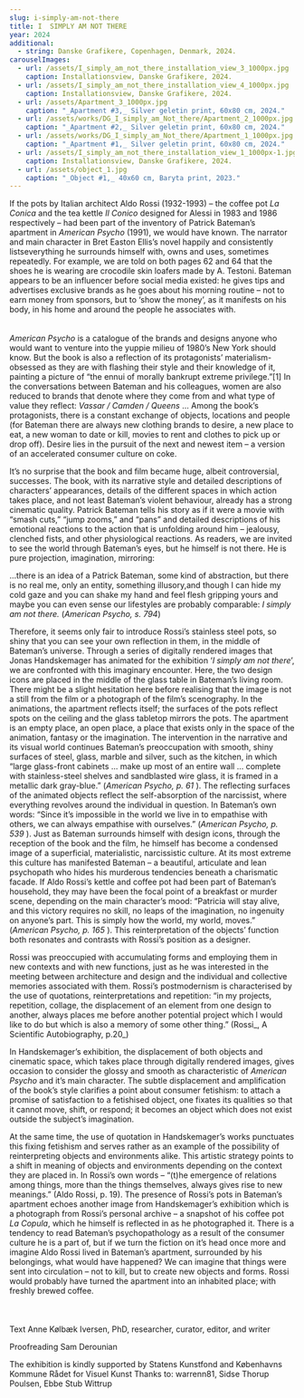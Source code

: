 ```yaml
---
slug: i-simply-am-not-there
title: I  SIMPLY AM NOT THERE
year: 2024
additional:
  - string: Danske Grafikere, Copenhagen, Denmark, 2024.
carouselImages:
  - url: /assets/I_simply_am_not_there_installation_view_3_1000px.jpg
    caption: Installationsview, Danske Grafikere, 2024.
  - url: /assets/I_simply_am_not_there_installation_view_4_1000px.jpg
    caption: Installationsview, Danske Grafikere, 2024.
  - url: /assets/Apartment_3_1000px.jpg
    caption: "_Apartment #3,_ Silver geletin print, 60x80 cm, 2024."
  - url: /assets/works/DG_I_simply_am_Not_there/Apartment_2_1000px.jpg
    caption: "_Apartment #2,_ Silver geletin print, 60x80 cm, 2024."
  - url: /assets/works/DG_I_simply_am_Not_there/Apartment_1_1000px.jpg
    caption: "_Apartment #1,_ Silver geletin print, 60x80 cm, 2024."
  - url: /assets/I_simply_am_not_there_installation_view_1_1000px-1.jpg
    caption: Installationsview, Danske Grafikere, 2024.
  - url: /assets/object_1.jpg
    caption: "_Object #1,_ 40x60 cm, Baryta print, 2023."
---
```

<p>If the pots by Italian architect Aldo Rossi (1932-1993) – the coffee pot <em>La Conica</em> and the tea kettle<em> Il Conico</em> designed for Alessi in 1983 and 1986 respectively – had been part of the inventory of Patrick Bateman’s apartment in <em>American Psycho </em>(1991), we would have known. The narrator and main character in Bret Easton Ellis’s novel happily and consistently listseverything he surrounds himself with, owns and uses, sometimes repeatedly. For example, we are told on both pages 62 and 64 that the shoes he is wearing are crocodile skin loafers made by A. Testoni. Bateman appears to be an influencer before social media existed: he gives tips and advertises exclusive brands as he goes about his morning routine – not to earn money from sponsors, but to ‘show the money’, as it manifests on his body, in his home and around the people he associates with.<br><br><br><em>American Psycho</em> is a catalogue of the brands and designs anyone who would want to venture into the yuppie milieu of 1980’s New York should know. But the book is also a reflection of its protagonists’ materialism- obsessed as they are with flashing their style and their knowledge of it, painting a picture of “the ennui of morally bankrupt extreme privilege.”[1] In the conversations between Bateman and his colleagues, women are also reduced to brands that denote where they come from and what type of value they reflect: <em>Vassar / Camden / Queens</em> ... Among the book’s protagonists, there is a constant exchange of objects, locations and people (for Bateman there are always new clothing brands to desire, a new place to eat, a new woman to date or kill, movies to rent and clothes to pick up or drop off). Desire lies in the pursuit of the next and newest item – a version of an accelerated consumer culture on coke.</p><p>It’s no surprise that the book and film became huge, albeit controversial, successes. The book, with its narrative style and detailed descriptions of characters’ appearances, details of the different spaces in which action takes place, and not least Bateman’s violent behaviour, already has a strong cinematic quality. Patrick Bateman tells his story as if it were a movie with “smash cuts,” “jump zooms,” and “pans” and detailed descriptions of his emotional reactions to the action that is unfolding around him – jealousy, clenched fists, and other physiological reactions. As readers, we are invited to see the world through Bateman’s eyes, but he himself is not there. He is pure projection, imagination, mirroring:</p><p>…there is an idea of a Patrick Bateman, some kind of abstraction, but there is no real me, only an entity, something illusory,and though I can hide my cold gaze and you can shake my hand and feel flesh gripping yours and maybe you can even sense our lifestyles are probably comparable: <em>I simply am not there.</em> (<em>American Psycho, s. 794</em>)</p><p>Therefore, it seems only fair to introduce Rossi’s stainless steel pots, so shiny that you can see your own reflection in them, in the middle of Bateman’s universe. Through a series of digitally rendered images that Jonas Handskemager has animated for the exhibition ‘<em>I simply am not there</em>’, we are confronted with this imaginary encounter. Here, the two design icons are placed in the middle of the glass table in Bateman’s living room. There might be a slight hesitation here before realising that the image is not a still from the film or a photograph of the film’s scenography. In the animations, the apartment reflects itself; the surfaces of the pots reflect spots on the ceiling and the glass tabletop mirrors the pots. The apartment is an empty place, an open place, a place that exists only in the space of the animation, fantasy or the imagination. The intervention in the narrative and its visual world continues Bateman’s preoccupation with smooth, shiny surfaces of steel, glass, marble and silver, such as the kitchen, in which “large glass-front cabinets ... make up most of an entire wall ... complete with stainless-steel shelves and sandblasted wire glass, it is framed in a metallic dark gray-blue.” (<em>American Psycho, p. 61</em> ). The reflecting surfaces of the animated objects reflect the self-absorption of the narcissist, where everything revolves around the individual in question. In Bateman’s own words: “Since it’s impossible in the world we live in to empathise with others, we can always empathise with ourselves.” (<em>American Psycho, p. 539</em> ). Just as Bateman surrounds himself with design icons, through the reception of the book and the film, he himself has become a condensed image of a superficial, materialistic, narcissistic culture. At its most extreme this culture has manifested Bateman – a beautiful, articulate and lean psychopath who hides his murderous tendencies beneath a charismatic facade. If Aldo Rossi’s kettle and coffee pot had been part of Bateman’s household, they may have been the focal point of a breakfast or murder scene, depending on the main character’s mood: “Patricia will stay alive, and this victory requires no skill, no leaps of the imagination, no ingenuity on anyone’s part. This is simply how the world, my world, moves.” (<em>American Psycho, p. 165</em> ). This reinterpretation of the objects’ function both resonates and contrasts with Rossi’s position as a designer.</p><p>Rossi was preoccupied with accumulating forms and employing them in new contexts and with new functions, just as he was interested in the meeting between architecture and design and the individual and collective memories associated with them. Rossi’s postmodernism is characterised by the use of quotations, reinterpretations and repetition: “in my projects, repetition, collage, the displacement of an element from one design to another, always places me before another potential project which I would like to do but which is also a memory of some other thing.” (Rossi_, A Scientific Autobiography, p.20_)</p><p>In Handskemager’s exhibition, the displacement of both objects and cinematic space, which takes place through digitally rendered images, gives occasion to consider the glossy and smooth as characteristic of <em>American Psycho</em> and it’s main character. The subtle displacement and amplification of the book’s style clarifies a point about consumer fetishism: to attach a promise of satisfaction to a fetishised object, one fixates its qualities so that it cannot move, shift, or respond; it becomes an object which does not exist outside the subject’s imagination.</p><p>At the same time, the use of quotation in Handskemager’s works punctuates this fixing fetishism and serves rather as an example of the possibility of reinterpreting objects and environments alike. This artistic strategy points to a shift in meaning of objects and environments depending on the context they are placed in. In Rossi’s own words – “(t)he emergence of relations among things, more than the things themselves, always gives rise to new meanings.” (Aldo Rossi, p. 19). The presence of Rossi’s pots in Bateman’s apartment echoes another image from Handskemager’s exhibition which is a photograph from Rossi’s personal archive – a snapshot of his coffee pot <em>La Copula</em>, which he himself is reflected in as he photographed it. There is a tendency to read Bateman’s psychopathology as a result of the consumer culture he is a part of, but if we turn the fiction on it’s head once more and imagine Aldo Rossi lived in Bateman’s apartment, surrounded by his belongings, what would have happened? We can imagine that things were sent into circulation – not to kill, but to create new objects and forms. Rossi would probably have turned the apartment into an inhabited place; with freshly brewed coffee.<br><br><br><br>Text Anne Kølbæk Iversen, PhD, researcher, curator, editor, and writer</p><p>Proofreading Sam Derounian</p><p>The exhibition is kindly supported by Statens Kunstfond and Københavns Kommune Rådet for Visuel Kunst Thanks to: warrenn81, Sidse Thorup Poulsen, Ebbe Stub Wittrup</p>